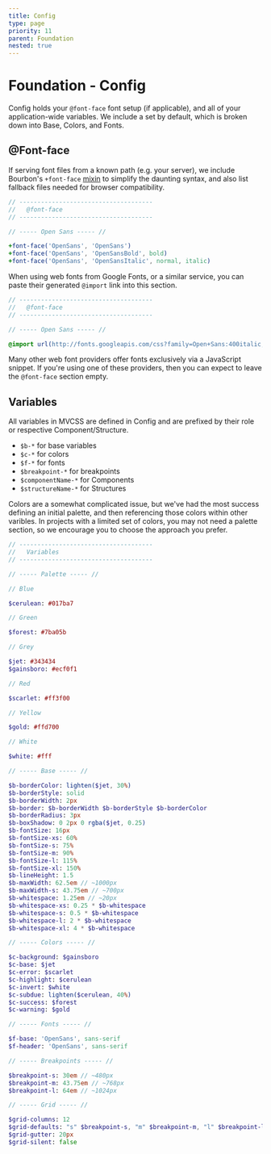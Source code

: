 ```yaml
---
title: Config
type: page
priority: 11
parent: Foundation
nested: true
---
```


Foundation - Config
===================

Config holds your `@font-face` font setup (if applicable), and all of your application-wide variables. We include a set by default, which is broken down into Base, Colors, and Fonts.

@Font-face
----------

If serving font files from a known path (e.g. your server), we include Bourbon's `+font-face` [mixin][bourbon-mixin-fontface] to simplify the daunting syntax, and also list fallback files needed for browser compatibility.

```sass
// -------------------------------------
//   @font-face
// -------------------------------------

// ----- Open Sans ----- //

+font-face('OpenSans', 'OpenSans')
+font-face('OpenSans', 'OpenSansBold', bold)
+font-face('OpenSans', 'OpenSansItalic', normal, italic)
```

When using web fonts from Google Fonts, or a similar service, you can paste their generated `@import` link into this section.

```sass
// -------------------------------------
//   @font-face
// -------------------------------------

// ----- Open Sans ----- //

@import url(http://fonts.googleapis.com/css?family=Open+Sans:400italic,400,700)
```

Many other web font providers offer fonts exclusively via a JavaScript snippet. If you're using one of these providers, then you can expect to leave the `@font-face` section empty.

Variables
---------

All variables in MVCSS are defined in Config and are prefixed by their role or respective Component/Structure.

*   `$b-*` for base variables
*   `$c-*` for colors
*   `$f-*` for fonts
*   `$breakpoint-*` for breakpoints
*   `$componentName-*` for Components
*   `$structureName-*` for Structures

Colors are a somewhat complicated issue, but we've had the most success defining an initial palette, and then referencing those colors within other varibles. In projects with a limited set of colors, you may not need a palette section, so we encourage you to choose the approach you prefer.

```sass
// -------------------------------------
//   Variables
// -------------------------------------

// ----- Palette ----- //

// Blue

$cerulean: #017ba7

// Green

$forest: #7ba05b

// Grey

$jet: #343434
$gainsboro: #ecf0f1

// Red

$scarlet: #ff3f00

// Yellow

$gold: #ffd700

// White

$white: #fff

// ----- Base ----- //

$b-borderColor: lighten($jet, 30%)
$b-borderStyle: solid
$b-borderWidth: 2px
$b-border: $b-borderWidth $b-borderStyle $b-borderColor
$b-borderRadius: 3px
$b-boxShadow: 0 2px 0 rgba($jet, 0.25)
$b-fontSize: 16px
$b-fontSize-xs: 60%
$b-fontSize-s: 75%
$b-fontSize-m: 90%
$b-fontSize-l: 115%
$b-fontSize-xl: 150%
$b-lineHeight: 1.5
$b-maxWidth: 62.5em // ~1000px
$b-maxWidth-s: 43.75em // ~700px
$b-whitespace: 1.25em // ~20px
$b-whitespace-xs: 0.25 * $b-whitespace
$b-whitespace-s: 0.5 * $b-whitespace
$b-whitespace-l: 2 * $b-whitespace
$b-whitespace-xl: 4 * $b-whitespace

// ----- Colors ----- //

$c-background: $gainsboro
$c-base: $jet
$c-error: $scarlet
$c-highlight: $cerulean
$c-invert: $white
$c-subdue: lighten($cerulean, 40%)
$c-success: $forest
$c-warning: $gold

// ----- Fonts ----- //

$f-base: 'OpenSans', sans-serif
$f-header: 'OpenSans', sans-serif

// ----- Breakpoints ----- //

$breakpoint-s: 30em // ~480px
$breakpoint-m: 43.75em // ~768px
$breakpoint-l: 64em // ~1024px

// ----- Grid ----- //

$grid-columns: 12
$grid-defaults: "s" $breakpoint-s, "m" $breakpoint-m, "l" $breakpoint-l
$grid-gutter: 20px
$grid-silent: false
```

[bourbon-mixin-fontface]: https://github.com/thoughtbot/bourbon/blob/master/app/assets/stylesheets/css3/_font-face.scss

